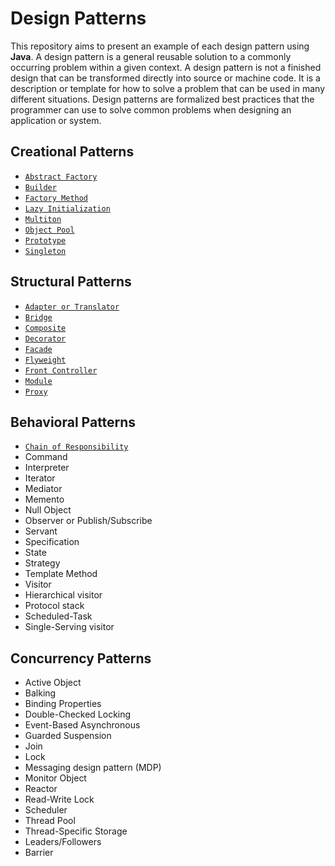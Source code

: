 Design Patterns
===============

This repository aims to present an example of each design pattern using **Java**. A design pattern is a general reusable solution to a commonly occurring problem within a given context. A design pattern is not a finished design that can be transformed directly into source or machine code. It is a description or template for how to solve a problem that can be used in many different situations. Design patterns are formalized best practices that the programmer can use to solve common problems when designing an application or system.

Creational Patterns
-------------------

* [`Abstract Factory`](src/creational/abstractfactory)
* [`Builder`](src/creational/builder)
* [`Factory Method`](src/creational/factory)
* [`Lazy Initialization`](src/creational/lazyinitialization)
* [`Multiton`](src/creational/multiton)
* [`Object Pool`](src/creational/objectpool)
* [`Prototype`](src/creational/prototype)
* [`Singleton`](src/creational/singleton)

Structural Patterns
-------------------

* [`Adapter or Translator`](src/structural/adapter)
* [`Bridge`](src/structural/bridge)
* [`Composite`](src/structural/composite)
* [`Decorator`](src/structural/decorator)
* [`Facade`](src/structural/facade)
* [`Flyweight`](src/structural/flyweight)
* [`Front Controller`](src/structural/frontcontroller)
* [`Module`](src/structural/module)
* [`Proxy`](src/structural/proxy)

Behavioral Patterns
-------------------

* [`Chain of Responsibility`](src/behavioral/chainofresponsibility)
* Command
* Interpreter
* Iterator
* Mediator
* Memento
* Null Object
* Observer or Publish/Subscribe
* Servant
* Specification
* State
* Strategy
* Template Method
* Visitor
* Hierarchical visitor
* Protocol stack
* Scheduled-Task
* Single-Serving visitor

Concurrency Patterns
--------------------

* Active Object
* Balking
* Binding Properties
* Double-Checked Locking
* Event-Based Asynchronous
* Guarded Suspension
* Join
* Lock
* Messaging design pattern (MDP)
* Monitor Object
* Reactor
* Read-Write Lock
* Scheduler
* Thread Pool
* Thread-Specific Storage
* Leaders/Followers
* Barrier